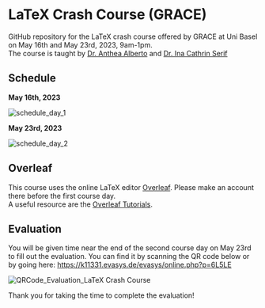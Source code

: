 # LaTeX Crash Course (GRACE)

GitHub repository for the LaTeX crash course offered by GRACE at Uni Basel on May 16th and May 23rd, 2023, 9am-1pm.\
The course is taught by [Dr. Anthea Alberto](https://rise.unibas.ch/de/team/anthea-alberto/) and [Dr. Ina Cathrin Serif](https://dg.philhist.unibas.ch/de/personen/ina-cathrin-serif/)

## Schedule

**May 16th, 2023**

![schedule_day_1](https://github.com/RISE-UNIBAS/grace_latex/assets/94174603/142f4f6d-f8c5-4dda-a721-d850d1b5a424)

**May 23rd, 2023**

![schedule_day_2](https://github.com/RISE-UNIBAS/grace_latex/assets/94174603/7a52aebe-6f5b-40e8-9f71-f5aff91aa3fd)

## Overleaf

This course uses the online LaTeX editor [Overleaf](https://www.overleaf.com). Please make an account there before the first course day.\
A useful resource are the [Overleaf Tutorials](https://www.overleaf.com/learn).

## Evaluation

You will be given time near the end of the second course day on May 23rd to fill out the evaluation. You can find it by scanning the QR code below or by going here: https://k11331.evasys.de/evasys/online.php?p=6L5LE 

![QRCode_Evaluation_LaTeX Crash Course](https://github.com/RISE-UNIBAS/grace_latex/assets/94174603/f0eaae65-d1b1-4b30-b0a5-4cd976d6b3a2)

Thank you for taking the time to complete the evaluation!
